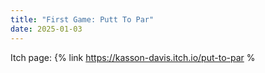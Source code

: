 ```yaml
---
title: "First Game: Putt To Par" 
date: 2025-01-03
---
```

Itch page: {% link https://kasson-davis.itch.io/put-to-par %
